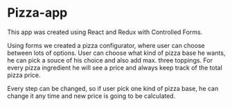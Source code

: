 # Pizza-app

This app was created using React and Redux with Controlled Forms.

Using forms we created a pizza configurator, where user can choose between lots of options. User can choose what kind of pizza base he wants, he can pick a souce of his choice and also add max. three toppings. For every pizza ingredient he will see a price and always keep track of the total pizza price.

Every step can be changed, so if user pick one kind of pizza base, he can change it any time and new price is going to be calculated.
